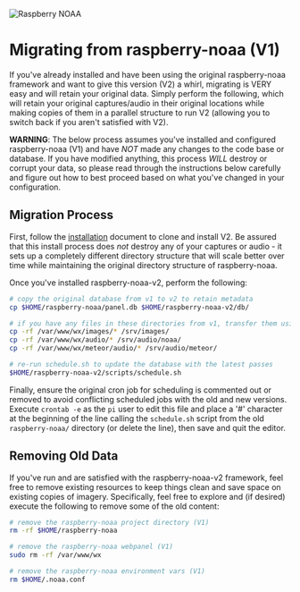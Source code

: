 ![Raspberry NOAA](../assets/header_1600_v2.png)

# Migrating from raspberry-noaa (V1)

If you've already installed and have been using the original raspberry-noaa framework and want to give
this version (V2) a whirl, migrating is VERY easy and will retain your original data. Simply perform
the following, which will retain your original captures/audio in their original locations while making
copies of them in a parallel structure to run V2 (allowing you to switch back if you aren't satisfied
with V2).

**WARNING**: The below process assumes you've installed and configured raspberry-noaa (V1) and have
*NOT* made any changes to the code base or database. If you have modified anything, this process *WILL*
destroy or corrupt your data, so please read through the instructions below carefully and figure out how
to best proceed based on what you've changed in your configuration.

## Migration Process

First, follow the [installation](install.md) document to clone and install V2. Be assured that this install
process does *not* destroy any of your captures or audio - it sets up a completely different directory structure
that will scale better over time while maintaining the original directory structure of raspberry-noaa.

Once you've installed raspberry-noaa-v2, perform the following:

```bash
# copy the original database from v1 to v2 to retain metadata
cp $HOME/raspberry-noaa/panel.db $HOME/raspberry-noaa-v2/db/

# if you have any files in these directories from v1, transfer them using the following:
cp -rf /var/www/wx/images/* /srv/images/
cp -rf /var/www/wx/audio/* /srv/audio/noaa/
cp -rf /var/www/wx/meteor/audio/* /srv/audio/meteor/

# re-run schedule.sh to update the database with the latest passes
$HOME/raspberry-noaa-v2/scripts/schedule.sh
```

Finally, ensure the original cron job for scheduling is commented out or removed to avoid conflicting
scheduled jobs with the old and new versions. Execute `crontab -e` as the `pi` user to edit this file
and place a '#' character at the beginning of the line calling the `schedule.sh` script from the old
`raspberry-noaa/` directory (or delete the line), then save and quit the editor.

## Removing Old Data

If you've run and are satisfied with the raspberry-noaa-v2 framework, feel free to remove existing
resources to keep things clean and save space on existing copies of imagery. Specifically, feel free
to explore and (if desired) execute the following to remove some of the old content:

```bash
# remove the raspberry-noaa project directory (V1)
rm -rf $HOME/raspberry-noaa

# remove the raspberry-noaa webpanel (V1)
sudo rm -rf /var/www/wx

# remove the raspberry-noaa environment vars (V1)
rm $HOME/.noaa.conf
```
